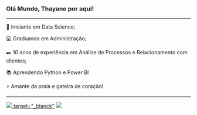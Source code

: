 ### Olá Mundo, Thayane por aqui!

---

🏢 Iniciante em Data Science;

💻 Graduanda em Administração;

✒️ 10 anos de experiência em  Análise de Processos e Relacionamento com clientes;

📚 Aprendendo Python e Power BI

⚡ Amante da praia e gateira de coração!

---

[![](https://img.shields.io/badge/Linkedin-9ed0d5) target="_blanck"](https://www.linkedin.com/in/thayane-moreira/)
[![](https://img.shields.io/badge/Instagram-eebcc1)](https://www.instagram.com/thayanesm/)

